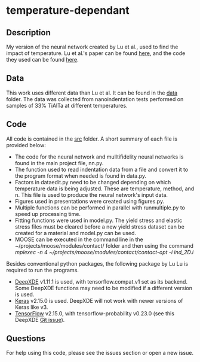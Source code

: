 # temperature-dependant

## Description
My version of the neural network created by Lu et al., used to find the impact of temperature.
Lu et al.'s paper can be found [here](https://www.pnas.org/content/early/2020/03/13/1922210117), and the code they used can be found [here](https://github.com/lululxvi/deep-learning-for-indentation).

## Data
This work uses different data than Lu et al. It can be found in the [data](data) folder. The data was collected from nanoindentation tests performed on samples of 33% TiAlTa at different temperatures.

## Code
All code is contained in the [src](src) folder. A short summary of each file is provided below:
- The code for the neural network and mulltifidelity neural networks is found in 
the main project file, nn.py.
- The function used to read indentation data from a file and convert it to the program format when needed is found in data.py.
- Factors in dataedit.py need to be changed depending on which temperature data is being adjusted. These are temperature, method, and n. This file is used to produce the neural network's input data.
- Figures used in presentations were created using figures.py.
- Multiple functions can be performed in parallel with runmultiple.py to speed up processing time.
- Fitting functions were used in model.py. The yield stress and elastic stress files must be cleared before a new yield stress dataset can be created for a material and model.py can be used.
- MOOSE can be executed in the command line in the ~/projects/moose/modules/contact/ folder and then using the command _mpiexec -n 4 ~/projects/moose/modules/contact/contact-opt -i ind_2D.i_

Besides conventional python packages, the following package by Lu Lu is required to run the programs.
- [DeepXDE](https://github.com/lululxvi/deepxde) v1.11.1 is used, with tensorflow.compat.v1 set as its backend. Some DeepXDE functions may need to be modified if a different version is used.
- [Keras](https://keras.io/) v2.15.0 is used. DeepXDE will not work with newer versions of Keras like v3.
- [TensorFlow](https://www.tensorflow.org/) v2.15.0, with tensorflow-probability v0.23.0 (see this DeepXDE [Git issue](https://github.com/lululxvi/deepxde/issues/1682)).


## Questions
For help using this code, please see the issues section or open a new issue.